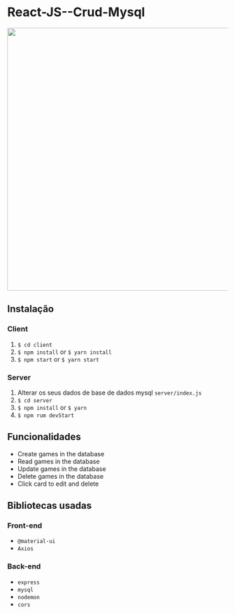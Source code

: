 # React-JS--Crud-Mysql

 <p align="center">
  <img src="client/src/assets/to_readme/ScrimShop.gif" width="600px">
</p>

## Instalação

### Client

  1. `$ cd client`
  2. `$ npm install` or `$ yarn install`
  3. `$ npm start` or `$ yarn start`
  
### Server

  1. Alterar os seus dados de base de dados mysql `server/index.js`
  2. `$ cd server`
  3. `$ npm install` or `$ yarn`
  4. `$ npm rum devStart`
  
## Funcionalidades

  + Create games in the database
  + Read games in the database
  + Update games in the database
  + Delete games in the database
  + Click card to edit and delete
  
## Bibliotecas usadas

### Front-end

 + `@material-ui`
 +  `Axios`

### Back-end

+ `express`
+ `mysql`
+ `nodemon`
+ `cors`

